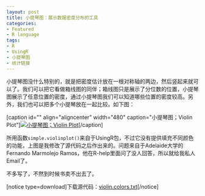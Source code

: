 ```yaml
---
layout: post
title: 小提琴图：展示数据密度分布的工具
categories:
- Featured
- R language
tags:
- R
- UsingR
- 小提琴图
- 统计链接
---
```


小提琴图没什么特别的，就是把密度估计放在一根对称轴的两边，然后竖起来就可以了。我们可以把它看做箱线图的同伴；箱线图只是展示了分位数的位置，小提琴图展示了任意位置的密度，通过小提琴图我们可以知道哪些位置的密度较高。另外，我们也可以把多个小提琴放在一起比较。如下图：

[caption id="" align="aligncenter" width="480" caption="小提琴图；Violin Plot"][![小提琴图；Violin Plot](http://yihui.name/cn/wp-content/uploads/1225451082_0.png)](http://yihui.name/cn/wp-content/uploads/1225451082_0.png)[/caption]

所用函数`simple.violinplot()`来自于UsingR包，不过它没有提供填充不同颜色的功能，上图是我修改了源代码之后作出来的。问题来自于Adelaide大学的Fernando Marmolejo Ramos，他在R-help里面问了没人回答，所以就给我私人Email了。

不多写了，不然到时候书卖不出去了。

[notice type=download]下载源代码：[violin.colors.txt](http://yihui.name/cn/wp-content/uploads/2008/10/violin.colors.txt)[/notice] 
